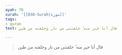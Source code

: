 ```yaml
---
ayah: 76
surah: '[[038-Surah|سورة]]'
tags:
- quran
text: قال أنا خير منه ۖ خلقتني من نار وخلقته من طين

---
```

> قال أنا خير منه ۖ خلقتني من نار وخلقته من طين
